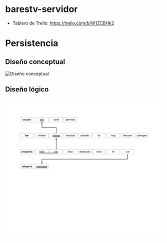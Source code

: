 # barestv-servidor

* Tablero de Trello: https://trello.com/b/W1ZCBHk2

# Persistencia

## Diseño conceptual

![Diseño conceptual](/dise%C3%B1o/er.png?raw=true "Diseño conceptual")

## Diseño lógico

![Diseño lógico](/dise%C3%B1o/l%C3%B3gico.png?raw=true "Diseño lógico")